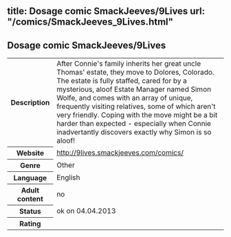 title: Dosage comic SmackJeeves/9Lives
url: "/comics/SmackJeeves_9Lives.html"
---
Dosage comic SmackJeeves/9Lives
-----------------------------------------

<table class="comicinfo">
<tr>
<th>Description</th><td>After Connie's family inherits her great uncle Thomas' estate, they move to Dolores, Colorado. The estate is fully staffed, cared for by a mysterious, aloof Estate Manager named Simon Wolfe, and comes with an array of unique, frequently visiting relatives, some of which aren't very friendly. Coping with the move might be a bit harder than expected - especially when Connie inadvertantly discovers exactly why Simon is so aloof!</td>
</tr>
<tr>
<th>Website</th><td><a href="http://9lives.smackjeeves.com/comics/">http://9lives.smackjeeves.com/comics/</a></td>
</tr>
<tr>
<th>Genre</th><td>Other</td>
</tr>
<tr>
<th>Language</th><td>English</td>
</tr>
<tr>
<th>Adult content</th><td>no</td>
</tr>
<tr>
<th>Status</th><td>ok on 04.04.2013</td>
</tr>
<tr>
<th>Rating</th><td><div class="g-plusone" data-size="standard" data-annotation="bubble"
 data-href="http://9lives.smackjeeves.com/comics/"></div></td>
</tr>
</table>
<script type="text/javascript">
  (function() {
    var po = document.createElement('script'); po.type = 'text/javascript'; po.async = true;
    po.src = 'https://apis.google.com/js/plusone.js';
    var s = document.getElementsByTagName('script')[0]; s.parentNode.insertBefore(po, s);
  })();
</script>

